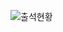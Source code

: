 ![출석현황](https://user-images.githubusercontent.com/23524849/115992883-eb26bb80-a60a-11eb-861b-a092f6400e73.png)

